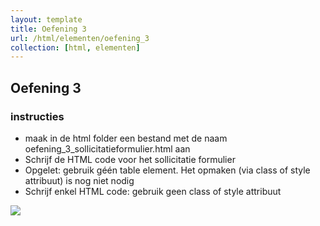 ```yaml
---
layout: template
title: Oefening 3
url: /html/elementen/oefening_3
collection: [html, elementen]
---
```


## Oefening 3

<div class="highlight">
    <h3>instructies</h3>
    <ul>
        <li>maak in de html folder een bestand met de naam oefening_3_sollicitatieformulier.html aan</li>
        <li>Schrijf de HTML code voor het sollicitatie formulier</li>
        <li>Opgelet: gebruik géén table element. Het opmaken (via class of style attribuut) is nog niet nodig</li>
        <li>Schrijf enkel HTML code: gebruik geen class of style attribuut</li>
    </ul>
</div>

<img src="{{ '/html/elementen/images/oefening_3.png' | relative_url}}" />